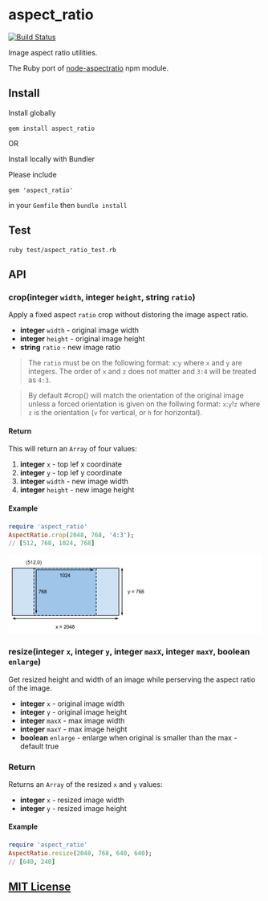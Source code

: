# aspect_ratio

[![Build Status](https://github.com/envato/aspect_ratio/workflows/tests/badge.svg?branch=main)](https://github.com/envato/aspect_ratio/actions?query=branch%3Amain+workflow%3Atests)

Image aspect ratio utilities.

The Ruby port of [node-aspectratio](https://www.npmjs.com/package/aspectratio) npm module. 

## Install

Install globally

```
gem install aspect_ratio
```

OR

Install locally with Bundler

Please include 

```
gem 'aspect_ratio'
```

in your `Gemfile` then `bundle install`

## Test

```
ruby test/aspect_ratio_test.rb
```

## API

### crop(**integer** `width`, **integer** `height`, **string** `ratio`)

Apply a fixed aspect `ratio` crop without distoring the image aspect ratio.

* **integer** `width` - original image width
* **integer** `height` - original image height
* **string** `ratio` - new image ratio

> The `ratio` must be on the following format: `x`:`y` where `x` and `y` are
> integers. The order of `x` and `z` does not matter and `3:4` will be treated
> as `4:3`.

> By default #crop() will match the orientation of the original image unless a
> forced orientation is given on the follwing format: `x`:`y`!`z` where `z` is
> the orientation (`v` for vertical, or `h` for horizontal).

#### Return

This will return an `Array` of four values:

1. **integer** `x` - top lef x coordinate
2. **integer** `y` - top lef y coordinate
3. **integer** `width` - new image width
4. **integer** `height` - new image height

#### Example

```ruby
require 'aspect_ratio'
AspectRatio.crop(2048, 768, '4:3');
// [512, 768, 1024, 768]
```

![Crop with fixed ratio](./aspect.png)

### resize(**integer** `x`, **integer** `y`, **integer** `maxX`, **integer** `maxY`, **boolean** `enlarge`)

Get resized height and width of an image while perserving the aspect ratio of
the image.

* **integer** `x` - original image width
* **integer** `y` - original image height
* **integer** `maxX` - max image width
* **integer** `maxY` - max image height
* **boolean** `enlarge` - enlarge when original is smaller than the max - default true

### Return

Returns an `Array` of the resized `x` and `y` values:

* **integer** `x` - resized image width
* **integer** `y` - resized image height

#### Example

```ruby
require 'aspect_ratio'
AspectRatio.resize(2048, 768, 640, 640);
// [640, 240]
```

## [MIT License](./LICENSE)
